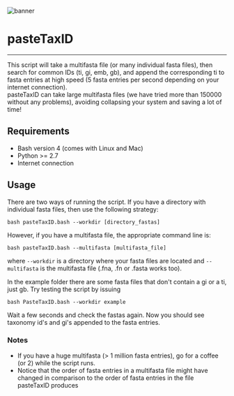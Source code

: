 ![banner](https://raw.githubusercontent.com/microgenomics/tutorials/master/img/microgenomics.png)
# pasteTaxID
------------

This script will take a multifasta file (or many individual fasta files), then search for common IDs (ti, gi, emb, gb), and append the corresponding ti to fasta entries at high speed (5 fasta entries per second depending on your internet connection).  
pasteTaxID can take large multifasta files (we have tried more than 150000 without any problems), avoiding collapsing your system and saving a lot of time!

## Requirements
* Bash version 4 (comes with Linux and Mac)
* Python >= 2.7
* Internet connection

## Usage
There are two ways of running the script. If you have a directory with individual fasta files, then use the following strategy:  

    bash pasteTaxID.bash --workdir [directory_fastas]

However, if you have a multifasta file, the appropriate command line is:  

    bash pasteTaxID.bash --multifasta [multifasta_file]

where `--workdir` is a directory where your fasta files are located and `--multifasta` is the multifasta file (.fna, .fn or .fasta works too). 

In the example folder there are some fasta files that don't contain a gi or a ti, just gb. Try testing the script by issuing

	bash PasteTaxID.bash --workdir example

Wait a few seconds and check the fastas again. Now  you should see taxonomy id's and gi's appended to the fasta entries.

### Notes
* If you have a huge multifasta (> 1 million fasta entries), go for a coffee (or 2) while the script runs.
* Notice that the order of fasta entries in a multifasta file might have changed in comparison to the order of fasta entries in the file pasteTaxID produces


